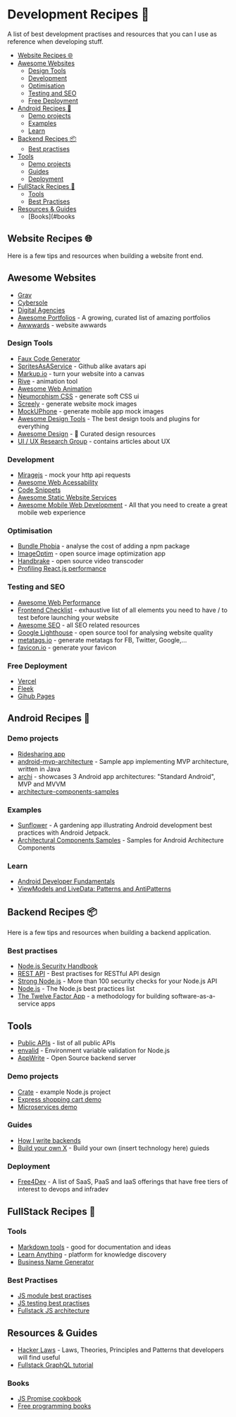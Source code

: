 # Development Recipes 🔨

A list of best development practises and resources that you can I use as reference when developing stuff.

- [Website Recipes 🌐](#website-recipes-%F0%9F%8C%90)
- [Awesome Websites](#awesome-websites)
  * [Design Tools](#design-tools)
  * [Development](#development)
  * [Optimisation](#optimisation)
  * [Testing and SEO](#testing-and-seo)
  * [Free Deployment](#free-deployment)
- [Android Recipes 📱](#android-recipes-%F0%9F%93%B1)
  * [Demo projects](#demo-projects)
  * [Examples](#examples)
  * [Learn](#learn)
- [Backend Recipes 📦](#backend-recipes-%F0%9F%93%A6)
  * [Best practises](#best-practises)
- [Tools](#tools)
  * [Demo projects](#demo-projects-1)
  * [Guides](#guides)
  * [Deployment](#deployment)
- [FullStack Recipes 🔨](#fullstack-recipes-%F0%9F%94%A8)
  * [Tools](#tools-1)
  * [Best Practises](#best-practises)
- [Resources & Guides](#resources--guides)
  * [Books](#books

## Website Recipes 🌐

Here is a few tips and resources when building a website front end.

## Awesome Websites
- [Grav](https://getgrav.org/)
- [Cybersole](https://cybersole.io/)
- [Digital Agencies](https://digitalagencynetwork.com/inspiring-digital-agency-website-designs/)
- [Awesome Portfolios](https://github.com/JonathanMH/all-the-awesome-portfolios) - A growing, curated list of amazing portfolios
- [Awwwards](https://www.awwwards.com/) - website awwards

### Design Tools
- [Faux Code Generator](http://knutsynstad.com/fauxcode/)
- [SpritesAsAService](https://ljvmiranda921.github.io/sprites-as-a-service/) - Github alike avatars api
- [Markup.io](https://www.markup.io/) - turn your website into a canvas
- [Rive](https://rive.app/) - animation tool
- [Awesome Web Animation](https://github.com/sergey-pimenov/awesome-web-animation#readme)
- [Neumorphism CSS](https://neumorphism.io/#55b9f3) - generate soft CSS ui
- [Screely](https://www.screely.com/) - generate website mock images
- [MockUPhone](https://mockuphone.com/) - generate mobile app mock images
- [Awesome Design Tools](https://github.com/LisaDziuba/Awesome-Design-Tools) - The best design tools and plugins for everything
- [Awesome Design](https://github.com/gztchan/awesome-design) - 🌟 Curated design resources
- [UI / UX Research Group](https://www.nngroup.com/) - contains articles about UX

### Development
- [Miragejs](https://miragejs.com/) - mock your http api requests
- [Awesome Web Acessability](https://github.com/brunopulis/awesome-a11y#readme)
- [Code Snippets](https://www.30secondsofcode.org/css/p/1/)
- [Awesome Static Website Services](https://github.com/agarrharr/awesome-static-website-services#readme)
- [Awesome Mobile Web Development](https://github.com/myshov/awesome-mobile-web-development) - All that you need to create a great mobile web experience

### Optimisation
- [Bundle Phobia](https://bundlephobia.com/) - analyse the cost of adding a npm package
- [ImageOptim](https://imageoptim.com/) - open source image optimization app
- [Handbrake](https://handbrake.fr/) - open source video transcoder
- [Profiling React.js performance](https://addyosmani.com/blog/profiling-react-js/)

### Testing and SEO
- [Awesome Web Performance](https://github.com/pajaydev/awesome-web-performance-budget#readme)
- [Frontend Checklist](https://github.com/thedaviddias/Front-End-Checklist) - exhaustive list of all elements you need to have / to test before launching your website
- [Awesome SEO](https://github.com/teles/awesome-seo) - all SEO related resources
- [Google Lighthouse](https://developers.google.com/web/tools/lighthouse) - open source tool for analysing website quality
- [metatags.io](https://metatags.io/) - generate metatags for FB, Twitter, Google,...
- [favicon.io](https://favicon.io/) - generate your favicon

### Free Deployment
- [Vercel](https://vercel.com/)
- [Fleek](https://fleek.co/)
- [Gihub Pages](https://pages.github.com/)


## Android Recipes 📱

### Demo projects
- [Ridesharing app](https://github.com/MindorksOpenSource/ridesharing-uber-lyft-app)
- [android-mvp-architecture](https://github.com/MindorksOpenSource/android-mvp-architecture) - Sample app implementing MVP architecture, written in Java
- [archi](https://github.com/ivacf/archi) - showcases 3 Android app architectures: "Standard Android", MVP and MVVM
- [architecture-components-samples](https://github.com/android/architecture-components-samples)

### Examples
- [Sunflower](https://github.com/android/sunflower) - A gardening app illustrating Android development best practices with Android Jetpack.
- [Architectural Components Samples](https://github.com/android/architecture-components-samples) - Samples for Android Architecture Components

### Learn
- [Android Developer Fundamentals](https://google-developer-training.github.io/android-developer-fundamentals-course-concepts-v2/)
- [ViewModels and LiveData: Patterns and AntiPatterns](https://medium.com/androiddevelopers/viewmodels-and-livedata-patterns-antipatterns-21efaef74a54)


## Backend Recipes 📦

Here is a few tips and resources when building a backend application.

### Best practises
- [Node.js Security Handbook](https://www.sqreen.com/checklists/nodejs-security-handbook)
- [REST API](https://stackoverflow.blog/2020/03/02/best-practices-for-rest-api-design/) - Best practises for RESTful API design
- [Strong Node.js](https://github.com/jesusprubio/strong-node) - More than 100 security checks for your Node.js API
- [Node.js](https://github.com/goldbergyoni/nodebestpractices) - The Node.js best practices list
- [The Twelve Factor App](https://12factor.net/) - a methodology for building software-as-a-service apps

## Tools
- [Public APIs](https://github.com/public-apis/public-apis) - list of all public APIs
- [envalid](https://github.com/af/envalid) - Environment variable validation for Node.js
- [AppWrite](https://appwrite.io/) - Open Source backend server

### Demo projects
- [Crate](https://github.com/atulmy/crate) - example Node.js project
- [Express shopping cart demo](https://github.com/mrvautin/expressCart)
- [Microservices demo](https://github.com/GoogleCloudPlatform/microservices-demo)

### Guides
- [How I write backends](https://github.com/fpereiro/backendlore)
- [Build your own X](https://github.com/danistefanovic/build-your-own-x) - Build your own (insert technology here) guieds

### Deployment
- [Free4Dev](https://github.com/ripienaar/free-for-dev) - A list of SaaS, PaaS and IaaS offerings that have free tiers of interest to devops and infradev

## FullStack Recipes 🔨

### Tools
- [Markdown tools](https://www.markdownguide.org/tools/) - good for documentation and ideas
- [Learn Anything](https://learn-anything.xyz/) - platform for knowledge discovery
- [Business Name Generator](https://namelix.com/)

### Best Practises
- [JS module best practises](https://github.com/mattdesl/module-best-practices)
- [JS testing best practises](https://github.com/goldbergyoni/javascript-testing-best-practices)
- [Fullstack JS architecture](https://github.com/atulmy/fullstack-javascript-architecture)

## Resources & Guides
- [Hacker Laws](https://github.com/dwmkerr/hacker-laws) - Laws, Theories, Principles and Patterns that developers will find useful
- [Fullstack GraphQL tutorial](https://www.howtographql.com/)

### Books
- [JS Promise cookbook](https://github.com/mattdesl/promise-cookbook)
- [Free programming books](https://github.com/EbookFoundation/free-programming-books)